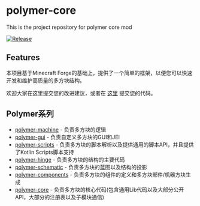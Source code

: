 # polymer-core

This is the project repository for polymer core mod

[![Release](https://jitpack.io/v/teampolymer/polymer-core.svg)](https://jitpack.io/#teampolymer/polymer-core)

## Features

本项目基于Minecraft Forge的基础上，提供了一个简单的框架，以便您可以快速开发和维护高质量的多方块结构。

欢迎大家在这里提交您的改进建议，或者在 [这里](https://github.com/teampolymer/polymer-core) 提交您的代码。

## Polymer系列
 - [polymer-machine](https://github.com/teampolymer/polymer-machine) - 负责多方块的逻辑
 - [polymer-gui](https://github.com/teampolymer/polymer-gui) - 负责自定义多方块的GUI和JEI
 - [polymer-scripts](https://github.com/teampolymer/polymer-scripts) - 负责多方块的脚本解析以及提供通用的脚本API，并且提供了Kotlin Scripts脚本支持
 - [polymer-hinge](https://github.com/teampolymer/polymer-hinge) - 负责多方块的结构的主要代码
 - [polymer-schematic](https://github.com/teampolymer/polymer-schematic) - 负责多方块的蓝图以及结构的投影
 - [polymer-components](https://github.com/teampolymer/polymer-components) - 负责多方块的组件的定义和多方块部件/机器方块生成
 - [polymer-core](https://github.com/teampolymer/polymer-core) - 负责多方块的核心代码(包含通用Lib代码以及大部分公开API，大部分的注册表以及子模块通信)

